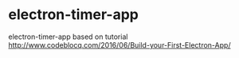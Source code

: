 # electron-timer-app
electron-timer-app based on tutorial http://www.codeblocq.com/2016/06/Build-your-First-Electron-App/
